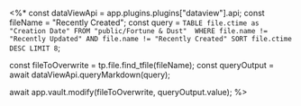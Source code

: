 
<%*
const dataViewApi = app.plugins.plugins["dataview"].api;
const fileName = "Recently Created";
const query = `TABLE file.ctime as "Creation Date" FROM "public/Fortune & Dust" 
WHERE file.name != "Recently Updated" AND file.name != "Recently Created"
SORT file.ctime DESC LIMIT 8`;

const fileToOverwrite = tp.file.find_tfile(fileName);
const queryOutput = await dataViewApi.queryMarkdown(query);

await app.vault.modify(fileToOverwrite, queryOutput.value);
%>
